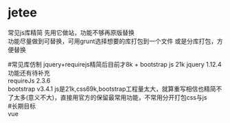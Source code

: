 # jetee
常见js库精简 先用它做站，功能不够再原版替换  
功能尽量做到可替换，可用grunt选择想要的库打包到一个文件 或是分库打包，方便替换  


#常见库仿制  jquery+requirejs精简后目前才8k + bootstrap js 21k
jquery 1.12.4   功能还有待补充  
requireJs 2.3.6  
bootstrap v3.4.1   js是21k,css69k,bootstrap工程量太大，就算重写相信也精简不了太多(意义不大)，直接用官方的保留最常用功能，不常用分开打包css与js  
#长期目标  
vue  


 
